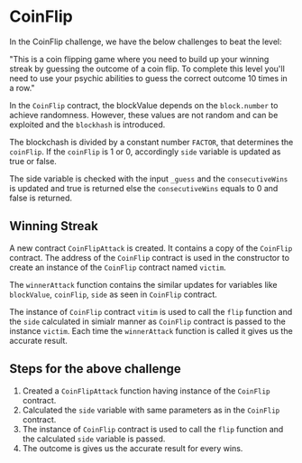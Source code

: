 
# CoinFlip

In the CoinFlip challenge, we have the below challenges to beat the level:

"This is a coin flipping game where you need to build up your winning streak by guessing the outcome of a coin flip. To complete this level you'll need to use your psychic abilities to guess the correct outcome 10 times in a row."

In the `CoinFlip` contract, the blockValue depends on the `block.number` to achieve randomness. However, these values are not random and can be exploited and the `blockhash` is introduced.

The blockchash is divided by a constant number `FACTOR`, that determines the `coinFlip`. If the `coinFlip` is 1 or 0, accordingly `side` variable is updated as true or false. 

The side variable is checked with the input `_guess` and the `consecutiveWins` is updated and true is returned else the `consecutiveWins` equals to 0 and false is returned. 

## Winning  Streak
A new contract `CoinFlipAttack` is created. It contains a copy of the `CoinFlip` contract. The address of the `CoinFlip` contract is used in the constructor to create an instance of the `CoinFlip` contract named `victim`.

The `winnerAttack` function contains the similar updates for variables like `blockValue`, `coinFlip`, `side` as seen in `CoinFlip` contract. 

The instance of `CoinFlip` contract `vitim` is used to call the `flip` function and the `side` calculated in simialr manner as `CoinFlip` contract is passed to the instance `victim`. Each time the `winnerAttack` function is called it gives us the accurate result.

## Steps for the above challenge 
1. Created a `CoinFlipAttack` function having instance of the `CoinFlip` contract.
2. Calculated the `side` variable with same parameters as in the `CoinFlip` contract.
3. The instance of `CoinFlip` contract is used to call the `flip` function and the calculated `side` variable is passed.
4. The outcome is gives us the accurate result for every wins.
